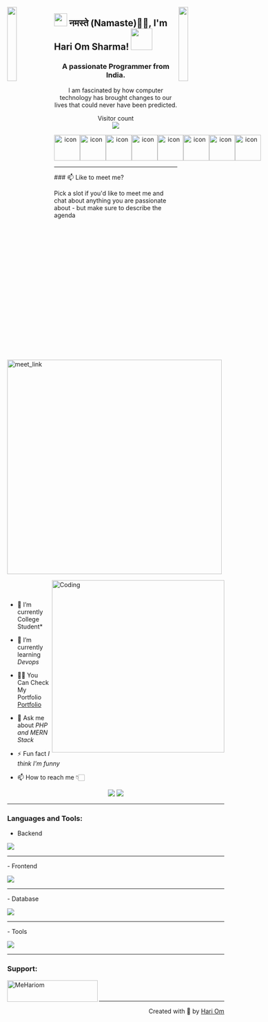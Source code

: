 
<img align="left" src="https://user-images.githubusercontent.com/65187002/144930161-2f783401-8d27-4fdf-a2f7-cc0ba32f1f1f.gif" width="21%" style="display:inline;"><img align="right" src="https://user-images.githubusercontent.com/65187002/144930161-2f783401-8d27-4fdf-a2f7-cc0ba32f1f1f.gif" width="21%" style="display:inline;">
<h2><img src="https://emojis.slackmojis.com/emojis/images/1531849430/4246/blob-sunglasses.gif?1531849430" width="30"/> नमस्ते (Namaste)🙏🏻, I'm Hari Om Sharma! <img src="https://media.giphy.com/media/12oufCB0MyZ1Go/giphy.gif" width="50"></h2>
<h3 align="center">A passionate Programmer from India.</h3>
<p align="center">I am fascinated by how computer technology has brought changes to our lives that could never have been predicted.</p>
<p align="center"> 
  Visitor count<br>
  <img src="https://profile-counter.glitch.me/MeHariom/count.svg" />
</p>

<div align="center">
    <div style="display: flex; align-items: flex-start;"><img src="https://techstack-generator.vercel.app/js-icon.svg" alt="icon" width="60" height="60" />
        <img src="https://techstack-generator.vercel.app/ts-icon.svg" alt="icon" width="60" height="60" />
        <img src="https://techstack-generator.vercel.app/react-icon.svg" alt="icon" width="60" height="60" />
        <img src="https://techstack-generator.vercel.app/django-icon.svg" alt="icon" width="60" height="60" />
        <img src="https://techstack-generator.vercel.app/python-icon.svg" alt="icon" width="60" height="60" />
        <img src="https://techstack-generator.vercel.app/github-icon.svg" alt="icon" width="60" height="60" />
        <img src="https://techstack-generator.vercel.app/mysql-icon.svg" alt="icon" width="60" height="60" />
        <img src="https://techstack-generator.vercel.app/java-icon.svg" alt="icon" width="60" height="60" /></div>
</div>

<hr>
### 📫 Like to meet me?

Pick a slot if you'd like to meet me and chat about anything you are passionate about - but make sure to describe the agenda

<a href="https://calendly.com/hario-dit2022-iujharkhand/30min" target="_blank"><img width="498" alt="meet_link" src="https://user-images.githubusercontent.com/15426564/144297439-f530f383-e73e-41e0-9914-a9b7d3f432e5.png"></a>



<img align="right" alt="Coding" width="400" src="https://user-images.githubusercontent.com/74038190/229223263-cf2e4b07-2615-4f87-9c38-e37600f8381a.gif">
<br><br>

- 🔭 I’m currently College Student*<br>

- 🌱 I’m currently learning *Devops*<br>

- 👨‍💻 You Can Check My Portfolio <a href="https://personal-portfolio-d492wabms-hariom35s-projects.vercel.app">Portfolio</a>   <br>

- 💬 Ask me about *PHP and MERN Stack*<br>
- ⚡ Fun fact *I think I'm funny*<br>
- 📫 How to reach me 👇🏻
<!-- social handles -->
<div align="center"> 
      <!-- gmail -->
      <a href = "mailto:hariom3572@gmail.com"><img src="https://img.shields.io/badge/-Gmail-%23333?style=for-the-badge&logo=gmail&logoColor=white" target="_blank"></a>
      <!-- linkedin -->
      <a href="https://www.linkedin.com/in/hari-om-70a01a17b/" target="_blank"><img src="https://img.shields.io/badge/-LinkedIn-%230077B5?style=for-the-badge&logo=linkedin&logoColor=white" target="_blank"></a> 
    </div>

<hr>


<h3 align="left">Languages and Tools:</h3>

- Backend
<p align="left">
  <a href="https://skillicons.dev">
    <img src="https://skillicons.dev/icons?i=php,laravel,java,nodejs,py" />
  </a>
</p>
<hr>
- Frontend
<p align="left">
  <a href="https://skillicons.dev">
    <img src="https://skillicons.dev/icons?i=ts,js,react,tailwind,html,css" />
  </a>
</p>
<hr>
- Database
<p align="left">
  <a href="https://skillicons.dev">
    <img src="https://skillicons.dev/icons?i=mongodb,mysql,postgresql" />
  </a>
</p>

<hr>
- Tools
<p align="left">
  <a href="https://skillicons.dev">
    <img src="https://skillicons.dev/icons?i=git,github,figma,vscode,linux,photoshop" />
  </a>
</p>
<hr>
<h3 align="left">Support:</h3>
<p><a href="https://www.buymeacoffee.com/https://www.buymeacoffee.com/MeHariom"> <img align="left" src="https://cdn.buymeacoffee.com/buttons/v2/default-yellow.png" height="50" width="210" alt="MeHariom" /></a></p><br><br>
<hr>
<p align="right" > Created with 🧡 by <a href="https://personal-portfolio-d492wabms-hariom35s-projects.vercel.app">Hari Om</a></p>

